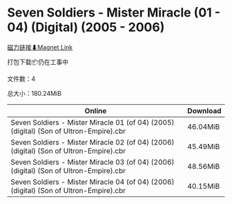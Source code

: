 # Seven Soldiers - Mister Miracle (01 - 04) (Digital) (2005 - 2006)

[磁力链接⬇Magnet Link](magnet:?xt=urn:btih:a8c3707e282fe26830c697a812d1c0bb9eb99d68&dn=Seven%20Soldiers%20-%20Mister%20Miracle%20%2801%20-%2004%29%20%28Digital%29%20%282005%20-%202006%29)

打包下载📦仍在工事中

文件数：4

总大小：180.24MiB

Online | Download
--- | ---
Seven Soldiers - Mister Miracle 01 (of 04) (2005) (digital) (Son of Ultron-Empire).cbr | 46.04MiB
Seven Soldiers - Mister Miracle 02 (of 04) (2006) (digital) (Son of Ultron-Empire).cbr | 45.49MiB
Seven Soldiers - Mister Miracle 03 (of 04) (2006) (digital) (Son of Ultron-Empire).cbr | 48.56MiB
Seven Soldiers - Mister Miracle 04 (of 04) (2006) (digital) (Son of Ultron-Empire).cbr | 40.15MiB